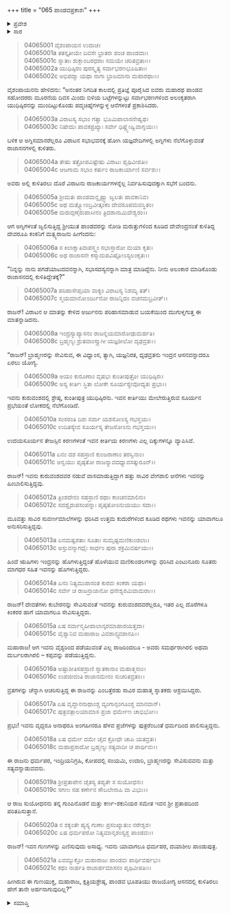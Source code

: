 +++
title = "065 ಪಾಂಡವಪ್ರಕಾಶಃ"
+++

<details><summary>ಪ್ರವೇಶ</summary>


।।   ಓಂ ಓಂ ನಮೋ ನಾರಾಯಣಾಯ।।   ಶ್ರೀ ವೇದವ್ಯಾಸಾಯ ನಮಃ ।।

ಶ್ರೀ ಕೃಷ್ಣದ್ವೈಪಾಯನ ವೇದವ್ಯಾಸ ವಿರಚಿತ  

**ಶ್ರೀ ಮಹಾಭಾರತ**

**ವಿರಾಟ ಪರ್ವ**

**ವೈವಾಹಿಕ ಪರ್ವ**

**ಅಧ್ಯಾಯ 65**

</details>


<details><summary>ಸಾರ</summary>

ನಿಗದಿತ ಕಾಲದಲ್ಲಿ ಪ್ರತಿಜ್ಞೆ ಪೂರೈಸಿದ ಐವರು ಪಾಂಡವರು ಮೂರನೆಯ ದಿವಸ ವಿರಾಟನ ಆಸ್ಥಾನದಲ್ಲಿ ರಾಜಾಸನಗಳಲ್ಲಿ ಕುಳಿತುಕೊಂಡಿರಲು ಆಸ್ಥಾನವನ್ನು ಪ್ರವೇಶಿಸಿದ ವಿರಾಟನು ಕಾರಣವನ್ನು ಕೇಳಿದುದು (1-6). ಆಗ ಅರ್ಜುನನು ವಿರಾಟನಿಗೆ ಯುಧಿಷ್ಠಿರನ ಪರಿಚಯ ಮಾಡಿಸಿಕೊಡುವುದು (7-21).

</details>


> 04065001 ವೈಶಂಪಾಯನ ಉವಾಚ।  
04065001a ತತಸ್ತೃತೀಯೇ ದಿವಸೇ ಭ್ರಾತರಃ ಪಂಚ ಪಾಂಡವಾಃ।   
04065001c ಸ್ನಾತಾಃ ಶುಕ್ಲಾಂಬರಧರಾಃ ಸಮಯೇ ಚರಿತವ್ರತಾಃ।।  
04065002a ಯುಧಿಷ್ಠಿರಂ ಪುರಸ್ಕೃತ್ಯ ಸರ್ವಾಭರಣಭೂಷಿತಾಃ।  
04065002c ಅಭಿಪದ್ಮಾ ಯಥಾ ನಾಗಾ ಭ್ರಾಜಮಾನಾ ಮಹಾರಥಾಃ।।

ವೈಶಂಪಾಯನನು ಹೇಳಿದನು: “ಅನಂತರ ನಿಗದಿತ ಕಾಲದಲ್ಲಿ ಪ್ರತಿಜ್ಞೆ ಪೂರೈಸಿದ ಐವರು ಮಹಾರಥ ಪಾಂಡವ ಸಹೋದರರು ಮೂರನೆಯ ದಿವಸ ಮಿಂದು ಬಿಳಿಯ ಬಟ್ಟೆಗಳನ್ನುಟ್ಟು ಸರ್ವಾಭರಣಗಳಿಂದ ಅಲಂಕೃತರಾಗಿ ಯುಧಿಷ್ಠಿರನನ್ನು ಮುಂದಿಟ್ಟುಕೊಂಡು ಪದ್ಮಚಿಹ್ನೆಗಳನ್ನುಳ್ಳ ಆನೆಗಳಂತೆ ಪ್ರಕಾಶಿಸಿದರು.

> 04065003a ವಿರಾಟಸ್ಯ ಸಭಾಂ ಗತ್ವಾ ಭೂಮಿಪಾಲಾಸನೇಷ್ವಥ।  
04065003c ನಿಷೇದುಃ ಪಾವಕಪ್ರಖ್ಯಾಃ ಸರ್ವೇ ಧಿಷ್ಣ್ಯೇಷ್ವಿವಾಗ್ನಯಃ।।

ಬಳಿಕ ಆ ಅಗ್ನಿಸಮಾನರೆಲ್ಲರೂ ವಿರಾಟನ ಸಭಾಭವನಕ್ಕೆ ಹೋಗಿ ಯಜ್ಞವೇದಿಗಳಲ್ಲಿ ಅಗ್ನಿಗಳು ನೆಲೆಗೊಳ್ಳುವಂತೆ ರಾಜಾಸನಗಳಲ್ಲಿ ಕುಳಿತರು.

> 04065004a ತೇಷು ತತ್ರೋಪವಿಷ್ಟೇಷು ವಿರಾಟಃ ಪೃಥಿವೀಪತಿಃ।  
04065004c ಆಜಗಾಮ ಸಭಾಂ ಕರ್ತುಂ ರಾಜಕಾರ್ಯಾಣಿ ಸರ್ವಶಃ।।

ಅವರು ಅಲ್ಲಿ ಕುಳಿತಿರಲು ದೊರೆ ವಿರಾಟನು ರಾಜಕಾರ್ಯಗಳನ್ನೆಲ್ಲ ನಿರ್ವಹಿಸುವುದಕ್ಕಾಗಿ ಸಭೆಗೆ ಬಂದನು.

> 04065005a ಶ್ರೀಮತಃ ಪಾಂಡವಾನ್ದೃಷ್ಟ್ವಾ ಜ್ವಲತಃ ಪಾವಕಾನಿವ।  
04065005c ಅಥ ಮತ್ಸ್ಯೋಽಬ್ರವೀತ್ಕಂಕಂ ದೇವರೂಪಮವಸ್ಥಿತಂ।  
04065005e ಮರುದ್ಗಣೈರುಪಾಸೀನಂ ತ್ರಿದಶಾನಾಮಿವೇಶ್ವರಂ।।

ಆಗ ಅಗ್ನಿಗಳಂತೆ ಜ್ವಲಿಸುತ್ತಿದ್ದ ಶ್ರೀಯುತ ಪಾಂಡವರನ್ನು ನೋಡಿ ಮರುತ್ತುಗಳಿಂದ ಕೂಡಿದ ದೇವೇಂದ್ರನಂತೆ ಕುಳಿತಿದ್ದ ದೇವರೂಪಿ ಕಂಕನಿಗೆ ಮತ್ಸ್ಯರಾಜನು ಹೀಗೆಂದನು:

> 04065006a ಸ ಕಿಲಾಕ್ಷಾತಿವಾಪಸ್ತ್ವಂ ಸಭಾಸ್ತಾರೋ ಮಯಾ ಕೃತಃ।  
04065006c ಅಥ ರಾಜಾಸನೇ ಕಸ್ಮಾದುಪವಿಷ್ಟೋಽಸ್ಯಲಂಕೃತಃ।।

“ನಿನ್ನನ್ನು ನಾನು ಪಗಡೆಯಾಟದವನನ್ನಾಗಿ, ಸಭಾಸದಸ್ಯನನ್ನಾಗಿ ಮಾತ್ರ ಮಾಡಿದ್ದೆನು. ನೀನು ಅಲಂಕಾರ ಮಾಡಿಕೊಂಡು ರಾಜಾಸನದಲ್ಲಿ ಕುಳಿತಿದ್ದೇತಕ್ಕೆ?”

> 04065007a ಪರಿಹಾಸೇಪ್ಸಯಾ ವಾಕ್ಯಂ ವಿರಾಟಸ್ಯ ನಿಶಮ್ಯ ತತ್।  
04065007c ಸ್ಮಯಮಾನೋಽರ್ಜುನೋ ರಾಜನ್ನಿದಂ ವಚನಮಬ್ರವೀತ್।।

ರಾಜನ್! ವಿರಾಟನ ಆ ಮಾತನ್ನು ಕೇಳಿದ ಅರ್ಜುನನು ಪರಿಹಾಸಮಾಡುವ ಬಯಕೆಯಿಂದ ಮುಗುಳ್ನಗುತ್ತ ಈ ಮಾತನ್ನಾಡಿದನು.

> 04065008a ಇಂದ್ರಸ್ಯಾಪ್ಯಾಸನಂ ರಾಜನ್ನಯಮಾರೋಢುಮರ್ಹತಿ।  
04065008c ಬ್ರಹ್ಮಣ್ಯಃ ಶ್ರುತವಾಂಸ್ತ್ಯಾಗೀ ಯಜ್ಞಶೀಲೋ ದೃಢವ್ರತಃ।।

“ರಾಜನ್! ಬ್ರಾಹ್ಮಣರನ್ನು ಸೇವಿಸುವ, ಈ ವಿಧ್ವಾಂಸ, ತ್ಯಾಗಿ, ಯಜ್ಞನಿರತ, ಧೃಢವ್ರತನು ಇಂದ್ರನ ಆಸನವನ್ನಾದರೂ ಏರಲು ಯೋಗ್ಯ.

> 04065009a ಅಯಂ ಕುರೂಣಾಂ ವೃಷಭಃ ಕುಂತೀಪುತ್ರೋ ಯುಧಿಷ್ಠಿರಃ।   
04065009c ಅಸ್ಯ ಕೀರ್ತಿಃ ಸ್ಥಿತಾ ಲೋಕೇ ಸೂರ್ಯಸ್ಯೇವೋದ್ಯತಃ ಪ್ರಭಾ।।

ಇವನು ಕುರುವಂಶದಲ್ಲಿ ಶ್ರೇಷ್ಠ, ಕುಂತೀಪುತ್ರ ಯುಧಿಷ್ಠಿರನು. ಇವನ ಕೀರ್ತಿಯು ಮೇಲೇರುತ್ತಿರುವ ಸೂರ್ಯನ ಪ್ರಭೆಯಂತೆ ಲೋಕದಲ್ಲಿ ನೆಲೆಗೊಂಡಿದೆ.

> 04065010a ಸಂಸರಂತಿ ದಿಶಃ ಸರ್ವಾ ಯಶಸೋಽಸ್ಯ ಗಭಸ್ತಯಃ।  
04065010c ಉದಿತಸ್ಯೇವ ಸೂರ್ಯಸ್ಯ ತೇಜಸೋಽನು ಗಭಸ್ತಯಃ।।

ಉದಯಸೂರ್ಯನ ತೇಜಸ್ಸಿನ ಕಿರಣಗಳಂತೆ ಇವನ ಕೀರ್ತಿಯ ಕಿರಣಗಳು ಎಲ್ಲ ದಿಕ್ಕುಗಳನ್ನೂ ವ್ಯಾಪಿಸಿವೆ.

> 04065011a ಏನಂ ದಶ ಸಹಸ್ರಾಣಿ ಕುಂಜರಾಣಾಂ ತರಸ್ವಿನಾಂ।  
04065011c ಅನ್ವಯುಃ ಪೃಷ್ಠತೋ ರಾಜನ್ಯಾವದಧ್ಯಾವಸತ್ಕುರೂನ್।।

ರಾಜನ್! ಇವನು ಕುರುವಂಶದವರ ನಡುವೆ ವಾಸಮಾಡುತ್ತಿದ್ದಾಗ ಹತ್ತು ಸಾವಿರ ವೇಗಶಾಲಿ ಆನೆಗಳು ಇವನನ್ನು ಹಿಂಬಾಲಿಸುತ್ತಿದ್ದವು.

> 04065012a ತ್ರಿಂಶದೇನಂ ಸಹಸ್ರಾಣಿ ರಥಾಃ ಕಾಂಚನಮಾಲಿನಃ।  
04065012c ಸದಶ್ವೈರುಪಸಂಪನ್ನಾಃ ಪೃಷ್ಠತೋಽನುಯಯುಃ ಸದಾ।।

ಮೂವತ್ತು ಸಾವಿರ ಸುವರ್ಣಮಾಲೆಗಳನ್ನು ಧರಿಸಿದ ಉತ್ತಮ ಕುದುರೆಗಳಿಂದ ಕೂಡಿದ ರಥಗಳು ಇವನನ್ನು ಯಾವಾಗಲೂ ಅನುಸರಿಸುತ್ತಿದ್ದವು.

> 04065013a ಏನಮಷ್ಟಶತಾಃ ಸೂತಾಃ ಸುಮೃಷ್ಟಮಣಿಕುಂಡಲಾಃ।  
04065013c ಅಸ್ತುವನ್ಮಾಗಧೈಃ ಸಾರ್ಧಂ ಪುರಾ ಶಕ್ರಮಿವರ್ಷಯಃ।।

ಹಿಂದೆ ಋಷಿಗಳು ಇಂದ್ರನನ್ನು ಹೊಗಳುತ್ತಿದ್ದಂತೆ ಹೊಳೆಯುವ ಮಣಿಕುಂಡಲಗಳನ್ನು ಧರಿಸಿದ ಎಂಟುನೂರು ಸೂತರು ಮಾಗಧರ ಸಹಿತ ಇವನನ್ನು ಹೊಗಳುತ್ತಿದ್ದರು.

> 04065014a ಏನಂ ನಿತ್ಯಮುಪಾಸಂತ ಕುರವಃ ಕಿಂಕರಾ ಯಥಾ।  
04065014c ಸರ್ವೇ ಚ ರಾಜನ್ರಾಜಾನೋ ಧನೇಶ್ವರಮಿವಾಮರಾಃ।।

ರಾಜನ್! ದೇವತೆಗಳು ಕುಬೇರನನ್ನು ಸೇವಿಸುವಂತೆ ಇವನನ್ನು ಕುರುವಂಶದವರೆಲ್ಲರೂ, ಇತರ ಎಲ್ಲ ದೊರೆಗಳೂ ಕಿಂಕರರ ಹಾಗೆ ಯಾವಾಗಲೂ ಸೇವಿಸುತ್ತಿದ್ದರು.

> 04065015a ಏಷ ಸರ್ವಾನ್ಮಹೀಪಾಲಾನ್ಕರಮಾಹಾರಯತ್ತದಾ।   
04065015c ವೈಶ್ಯಾನಿವ ಮಹಾರಾಜ ವಿವಶಾನ್ಸ್ವವಶಾನಪಿ।।

ಮಹಾರಾಜ! ಆಗ ಇವನು ವೈಶ್ಯರಿಂದ ಪಡೆಯುವಂತೆ ಎಲ್ಲ ರಾಜರಿಂದಲೂ - ಅವರು ಸಮರ್ಥರಾಗಿರಲಿ ಅಥವಾ ದುರ್ಬಲರಾಗಿರಲಿ – ಕಪ್ಪವನ್ನು ಪಡೆಯುತ್ತಿದ್ದನು.

> 04065016a ಅಷ್ಟಾಶೀತಿಸಹಸ್ರಾಣಿ ಸ್ನಾತಕಾನಾಂ ಮಹಾತ್ಮನಾಂ।  
04065016c ಉಪಜೀವಂತಿ ರಾಜಾನಮೇನಂ ಸುಚರಿತವ್ರತಂ।।

ವ್ರತಗಳನ್ನು ಚೆನ್ನಾಗಿ ಆಚರಿಸುತ್ತಿದ್ದ ಈ ರಾಜನನ್ನು ಎಂಬತ್ತೆರಡು ಸಾವಿರ ಮಹಾತ್ಮ ಸ್ನಾತಕರು ಆಶ್ರಯಿಸಿದ್ದರು.

> 04065017a ಏಷ ವೃದ್ಧಾನನಾಥಾಂಶ್ಚ ವ್ಯಂಗಾನ್ಪಂಗೂಂಶ್ಚ ಮಾನವಾನ್।  
04065017c ಪುತ್ರವತ್ಪಾಲಯಾಮಾಸ ಪ್ರಜಾ ಧರ್ಮೇಣ ಚಾಭಿಭೋ।।

ಪ್ರಭು! ಇವನು ವೃದ್ದರೂ ಅನಾಥರೂ ಅಂಗಹೀನರೂ ಹೆಳವ ಪ್ರಜೆಗಳನ್ನು ಪುತ್ರರೆಂಬಂತೆ ಧರ್ಮದಿಂದ ಪಾಲಿಸುತ್ತಿದ್ದನು.

> 04065018a ಏಷ ಧರ್ಮೇ ದಮೇ ಚೈವ ಕ್ರೋಧೇ ಚಾಪಿ ಯತವ್ರತಃ।  
04065018c ಮಹಾಪ್ರಸಾದೋ ಬ್ರಹ್ಮಣ್ಯಃ ಸತ್ಯವಾದೀ ಚ ಪಾರ್ಥಿವಃ।।

ಈ ರಾಜನು ಧರ್ಮಪರ, ಇಂದ್ರಿಯನಿಗ್ರಹಿ, ಕೋಪದಲ್ಲಿ ಸಂಯಮಿ, ಉದಾರಿ, ಬ್ರಾಹ್ಮಣರನ್ನು ಸೇವಿಸುವವನು ಮತ್ತು ಸತ್ಯವನ್ನಾಡುವವನು.

> 04065019a ಶ್ರೀಪ್ರತಾಪೇನ ಚೈತಸ್ಯ ತಪ್ಯತೇ ಸ ಸುಯೋಧನಃ।  
04065019c ಸಗಣಃ ಸಹ ಕರ್ಣೇನ ಸೌಬಲೇನಾಪಿ ವಾ ವಿಭುಃ।।

ಆ ರಾಜ ಸುಯೋಧನನು ತನ್ನ ಗುಂಪಿನೊಡನೆ ಮತ್ತು ಕರ್ಣ-ಶಕುನಿಯರ ಸಮೇತ ಇವನ ಶ್ರೀ ಪ್ರತಾಪದಿಂದ ಪರಿತಪಿಸುತ್ತಾನೆ.

> 04065020a ನ ಶಕ್ಯಂತೇ ಹ್ಯಸ್ಯ ಗುಣಾಃ ಪ್ರಸಂಖ್ಯಾತುಂ ನರೇಶ್ವರ।  
04065020c ಏಷ ಧರ್ಮಪರೋ ನಿತ್ಯಮಾನೃಶಂಸ್ಯಶ್ಚ ಪಾಂಡವಃ।।

ರಾಜನ್! ಇವನ ಗುಣಗಳನ್ನು ಎಣಿಸುವುದು ಅಸಾಧ್ಯ. ಇವನು ಯಾವಾಗಲೂ ಧರ್ಮಪರ, ದಯಾಶೀಲ ಪಾಂಡುಪುತ್ರ.

> 04065021a ಏವಮ್ಯುಕ್ತೋ ಮಹಾರಾಜಃ ಪಾಂಡವಃ ಪಾರ್ಥಿವರ್ಷಭಃ।  
04065021c ಕಥಂ ನಾರ್ಹತಿ ರಾಜಾರ್ಹಮಾಸನಂ ಪೃಥಿವೀಪತಿಃ।।

ಹೀಗಿರುವ ಈ ಗುಣಯುಕ್ತ, ಮಹಾರಾಜ, ಕ್ಷತ್ರಿಯಶ್ರೇಷ್ಠ, ಪಾಂಡವ ಭೂಪತಿಯು ರಾಜಯೋಗ್ಯ ಆಸನದಲ್ಲಿ ಕುಳಿತಿರಲು ಹೇಗೆ ತಾನೇ ಅರ್ಹನಾಗುವುದಿಲ್ಲ?”

<details><summary>ಸಮಾಪ್ತಿ</summary>


ಇತಿ ಶ್ರೀ ಮಹಾಭಾರತೇ ವಿರಾಟ ಪರ್ವಣಿ ವೈವಾಹಿಕ ಪರ್ವಣಿ ಪಾಂಡವಪ್ರಕಾಶೇ ಪಂಚಷಷ್ಟಿತಮೋಽಧ್ಯಾಯಃ।  
ಇದು ಶ್ರೀ ಮಹಾಭಾರತದಲ್ಲಿ ವಿರಾಟ ಪರ್ವದಲ್ಲಿ ವೈವಾಹಿಕ ಪರ್ವದಲ್ಲಿ ಪಾಂಡವಪ್ರಕಾಶದಲ್ಲಿ ಅರವತ್ತೈದನೆಯ ಅಧ್ಯಾಯವು.


</details>
